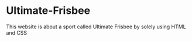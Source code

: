 # Ultimate-Frisbee
This website is about a sport called Ultimate Frisbee by solely using HTML and CSS

